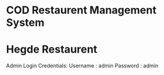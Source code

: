 # COD Restaurent Management System

# Hegde Restaurent #

Admin Login Credentials:
Username : admin
Password : admin
